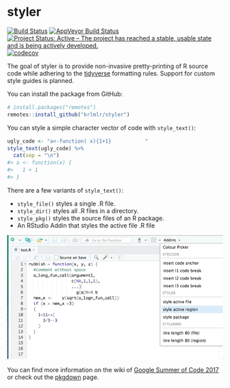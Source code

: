 
<!-- README.md is generated from README.Rmd. Please edit that file -->
styler
======

[![Build Status](https://travis-ci.org/krlmlr/styler.svg?branch=master)](https://travis-ci.org/krlmlr/styler) [![AppVeyor Build Status](https://ci.appveyor.com/api/projects/status/github/krlmlr/styler?branch=master&svg=true)](https://ci.appveyor.com/project/krlmlr/styler) [![Project Status: Active – The project has reached a stable, usable state and is being actively developed.](http://www.repostatus.org/badges/latest/active.svg)](http://www.repostatus.org/#active) [![codecov](https://codecov.io/gh/krlmlr/styler/branch/master/graph/badge.svg)](https://codecov.io/gh/krlmlr/styler)

The goal of styler is to provide non-invasive pretty-printing of R source code while adhering to the [tidyverse](https://github.com/tidyverse/style) formatting rules. Support for custom style guides is planned.

You can install the package from GitHub:

``` r
# install.packages("remotes")
remotes::install_github("krlmlr/styler")
```

You can style a simple character vector of code with `style_text()`:

``` r
ugly_code <- "a<-function( x){1+1}           "
style_text(ugly_code) %>%
  cat(sep = "\n")
#> a <- function(x) {
#>   1 + 1
#> }
```

There are a few variants of `style_text()`:

-   `style_file()` styles a single .R file.
-   `style_dir()` styles all .R files in a directory.
-   `style_pkg()` styles the source files of an R package.
-   An RStudio Addin that styles the active file .R file

<img src="https://raw.githubusercontent.com/lorenzwalthert/some_raw_data/master/styler_0.1.gif" width="650px" />

You can find more information on the wiki of [Google Summer of Code 2017](https://github.com/rstats-gsoc/gsoc2017/wiki/Noninvasive-source-code-formatting) or check out the [pkgdown](https://krlmlr.github.io/styler/) page.
